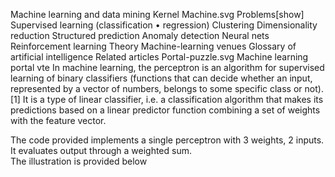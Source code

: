 
Machine learning and data mining Kernel Machine.svg Problems[show] Supervised learning (classification • regression) Clustering
Dimensionality reduction
Structured prediction
Anomaly detection
Neural nets
Reinforcement learning
Theory
Machine-learning venues
Glossary of artificial intelligence
Related articles
Portal-puzzle.svg Machine learning portal
vte
In machine learning, the perceptron is an algorithm for supervised learning of binary classifiers (functions that can decide whether an input, represented by a vector of numbers, belongs to some specific class or not).[1] It is a type of linear classifier, i.e. a classification algorithm that makes its predictions based on a linear predictor function combining a set of weights with the feature vector.

The code provided implements a single perceptron with 3 weights, 2 inputs. It evaluates output through a weighted sum.<br>
The illustration is provided below

